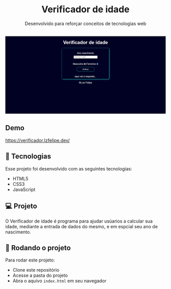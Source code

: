 <h1 align="center">Verificador de idade</h1>

<p align="center">
Desenvolvido para reforçar conceitos de tecnologias web<br/>

<br>

<p align="center">
 <img alt="License" src="./.github/priview.png">
</p>

## Demo
https://verificador.lzfelipe.dev/
<br>

## 🚀 Tecnologias

Esse projeto foi desenvolvido com as seguintes tecnologias:

- HTML5
- CSS3
- JavaScript

## 💻 Projeto

O Verificador de idade é programa para ajudar usúarios a calcular sua idade, mediante a entrada de dados do mesmo, e em espcial seu ano de nascimento.
<br>

## 📳 Rodando o projeto
Para rodar este projeto: 
- Clone este repositório
- Acesse a pasta do projeto
- Abra o aquivo `index.html` em seu navegador


